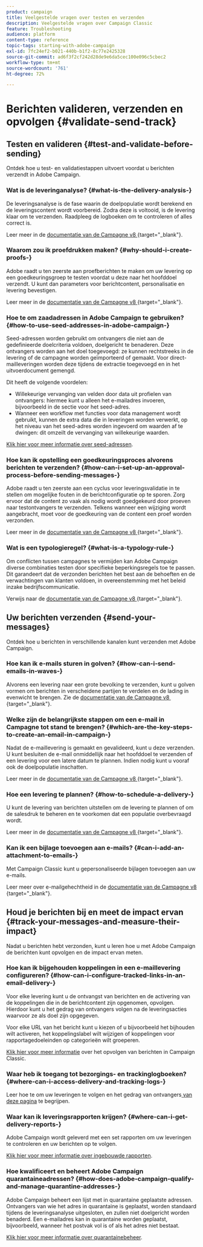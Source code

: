 ```yaml
---
product: campaign
title: Veelgestelde vragen over testen en verzenden
description: Veelgestelde vragen over Campaign Classic
feature: Troubleshooting
audience: platform
content-type: reference
topic-tags: starting-with-adobe-campaign
exl-id: 7fc24ef2-b021-440b-b1f2-8c77e2425328
source-git-commit: ad6f3f2cf242d28de9e6da5cec100e096c5cbec2
workflow-type: tm+mt
source-wordcount: '761'
ht-degree: 72%

---
```


# Berichten valideren, verzenden en opvolgen {#validate-send-track}



## Testen en valideren {#test-and-validate-before-sending}

Ontdek hoe u test- en validatiestappen uitvoert voordat u berichten verzendt in Adobe Campaign.

### Wat is de leveringanalyse? {#what-is-the-delivery-analysis-}

De leveringsanalyse is de fase waarin de doelpopulatie wordt berekend en de leveringscontent wordt voorbereid. Zodra deze is voltooid, is de levering klaar om te verzenden. Raadpleeg de logboeken om te controleren of alles correct is.

Leer meer in de [&#x200B; documentatie van de Campagne v8 &#x200B;](https://experienceleague.adobe.com/docs/campaign/campaign-v8/send/validate/delivery-analysis.html){target="_blank"}.

### Waarom zou ik proefdrukken maken? {#why-should-i-create-proofs-}

Adobe raadt u ten zeerste aan proefberichten te maken om uw levering op een goedkeuringsgroep te testen voordat u deze naar het hoofddoel verzendt. U kunt dan parameters voor berichtcontent, personalisatie en levering bevestigen.

Leer meer in de [&#x200B; documentatie van de Campagne v8 &#x200B;](https://experienceleague.adobe.com/docs/campaign/campaign-v8/send/validate/preview-and-proof.html){target="_blank"}.

### Hoe te om zaadadressen in Adobe Campaign te gebruiken? {#how-to-use-seed-addresses-in-adobe-campaign-}

Seed-adressen worden gebruikt om ontvangers die niet aan de gedefinieerde doelcriteria voldoen, doelgericht te benaderen. Deze ontvangers worden aan het doel toegevoegd: ze kunnen rechtstreeks in de levering of de campagne worden geïmporteerd of gemaakt. Voor direct-mailleveringen worden deze tijdens de extractie toegevoegd en in het uitvoerdocument gemengd.

Dit heeft de volgende voordelen:

* Willekeurige vervanging van velden door data uit profielen van ontvangers: hiermee kunt u alleen het e-mailadres invoeren, bijvoorbeeld in de sectie voor het seed-adres.
* Wanneer een workflow met functies voor data management wordt gebruikt, kunnen de extra data die in leveringen worden verwerkt, op het niveau van het seed-adres worden ingevoerd om waarden af te dwingen: dit omzeilt de vervanging van willekeurige waarden.

[Klik hier voor meer informatie over seed-adressen](../../delivery/using/about-seed-addresses.md).

### Hoe kan ik opstelling een goedkeuringsproces alvorens berichten te verzenden? {#how-can-i-set-up-an-approval-process-before-sending-messages-}

Adobe raadt u ten zeerste aan een cyclus voor leveringsvalidatie in te stellen om mogelijke fouten in de berichtconfiguratie op te sporen. Zorg ervoor dat de content zo vaak als nodig wordt goedgekeurd door proeven naar testontvangers te verzenden. Telkens wanneer een wijziging wordt aangebracht, moet voor de goedkeuring van de content een proef worden verzonden.

Leer meer in de [&#x200B; documentatie van de Campagne v8 &#x200B;](https://experienceleague.adobe.com/docs/campaign/campaign-v8/send/validate/preview-and-proof.html){target="_blank"}.

### Wat is een typologieregel? {#what-is-a-typology-rule-}

Om conflicten tussen campagnes te vermijden kan Adobe Campaign diverse combinaties testen door specifieke beperkingsregels toe te passen. Dit garandeert dat de verzonden berichten het best aan de behoeften en de verwachtingen van klanten voldoen, in overeenstemming met het beleid inzake bedrijfscommunicatie.

Verwijs naar de [&#x200B; documentatie van de Campagne v8 &#x200B;](https://experienceleague.adobe.com/docs/campaign/automation/campaign-optimization/campaign-typologies.html){target="_blank"}.

## Uw berichten verzenden {#send-your-messages}

Ontdek hoe u berichten in verschillende kanalen kunt verzenden met Adobe Campaign.

### Hoe kan ik e-mails sturen in golven? {#how-can-i-send-emails-in-waves-}

Alvorens een levering naar een grote bevolking te verzenden, kunt u golven vormen om berichten in verscheidene partijen te verdelen en de lading in evenwicht te brengen. Zie de [&#x200B; documentatie van de Campagne v8 &#x200B;](https://experienceleague.adobe.com/docs/campaign/campaign-v8/send/validate/configure-and-send.html#sending-using-multiple-waves){target="_blank"}.

### Welke zijn de belangrijkste stappen om een e-mail in Campagne tot stand te brengen? {#which-are-the-key-steps-to-create-an-email-in-campaign-}

Nadat de e-maillevering is gemaakt en gevalideerd, kunt u deze verzenden. U kunt besluiten de e-mail onmiddellijk naar het hoofddoel te verzenden of een levering voor een latere datum te plannen. Indien nodig kunt u vooraf ook de doelpopulatie inschatten.

Leer meer in de [&#x200B; documentatie van de Campagne v8 &#x200B;](https://experienceleague.adobe.com/docs/campaign/campaign-v8/send/validate/preview-and-proof.html){target="_blank"}.

### Hoe een levering te plannen? {#how-to-schedule-a-delivery-}

U kunt de levering van berichten uitstellen om de levering te plannen of om de salesdruk te beheren en te voorkomen dat een populatie overbevraagd wordt.

Leer meer in de [&#x200B; documentatie van de Campagne v8 &#x200B;](https://experienceleague.adobe.com/docs/campaign/campaign-v8/send/validate/configure-and-send.html#schedule-delivery-sending){target="_blank"}.

### Kan ik een bijlage toevoegen aan e-mails? {#can-i-add-an-attachment-to-emails-}

Met Campaign Classic kunt u gepersonaliseerde bijlagen toevoegen aan uw e-mails.

Leer meer over e-mailgehechtheid in de [&#x200B; documentatie van de Campagne v8 &#x200B;](https://experienceleague.adobe.com/docs/campaign/campaign-v8/send/emails/attaching-files.html){target="_blank"}.

## Houd je berichten bij en meet de impact ervan {#track-your-messages-and-measure-their-impact}

Nadat u berichten hebt verzonden, kunt u leren hoe u met Adobe Campaign de berichten kunt opvolgen en de impact ervan meten.

### Hoe kan ik bijgehouden koppelingen in een e-maillevering configureren? {#how-can-i-configure-tracked-links-in-an-email-delivery-}

Voor elke levering kunt u de ontvangst van berichten en de activering van de koppelingen die in de berichtcontent zijn opgenomen, opvolgen. Hierdoor kunt u het gedrag van ontvangers volgen na de leveringsacties waarvoor ze als doel zijn opgegeven.

Voor elke URL van het bericht kunt u kiezen of u bijvoorbeeld het bijhouden wilt activeren, het koppelingslabel wilt wijzigen of koppelingen voor rapportagedoeleinden op categorieën wilt groeperen.

[Klik hier voor meer informatie](../../delivery/using/about-message-tracking.md) over het opvolgen van berichten in Campaign Classic.

### Waar heb ik toegang tot bezorgings- en trackinglogboeken? {#where-can-i-access-delivery-and-tracking-logs-}

Leer hoe te om uw leveringen te volgen en het gedrag van ontvangers [&#x200B; van deze pagina &#x200B;](../../delivery/using/delivery-dashboard.md) te begrijpen.

### Waar kan ik leveringsrapporten krijgen? {#where-can-i-get-delivery-reports-}

Adobe Campaign wordt geleverd met een set rapporten om uw leveringen te controleren en uw berichten op te volgen.

[Klik hier voor meer informatie over ingebouwde rapporten](../../reporting/using/delivery-reports.md).

### Hoe kwalificeert en beheert Adobe Campaign quarantaineadressen? {#how-does-adobe-campaign-qualify-and-manage-quarantine-addresses-}

Adobe Campaign beheert een lijst met in quarantaine geplaatste adressen. Ontvangers van wie het adres in quarantaine is geplaatst, worden standaard tijdens de leveringsanalyse uitgesloten, en zullen niet doelgericht worden benaderd. Een e-mailadres kan in quarantaine worden geplaatst, bijvoorbeeld, wanneer het postvak vol is of als het adres niet bestaat.

[Klik hier voor meer informatie over quarantainebeheer](../../delivery/using/understanding-quarantine-management.md).
